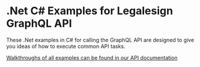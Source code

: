 # .Net C# Examples for Legalesign GraphQL API

These .Net examples in C# for calling the GraphQL API are designed to give you ideas
of how to execute common API tasks.

[Walkthroughs of all examples can be found in our API documentation](https://apidocs.legalesign.com/docs/graphql/tutorial-csharp/setup)
